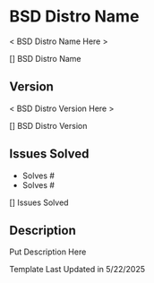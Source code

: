 <!--
Hello There, Choose This Pull Request Template If You Are Adding Support For A BSD Distro Version. (AS OF 5/22/2025)
-->

# BSD Distro Name

< BSD Distro Name Here >

[] BSD Distro Name

## Version

< BSD Distro Version Here >

[] BSD Distro Version

## Issues Solved

- Solves #<!--Issue Number Here (BSD Distro support) -->
- Solves #<!--Issue Number Here (BSD Distro Version Support) -->

[] Issues Solved

## Description

Put Description Here

Template Last Updated in 5/22/2025
